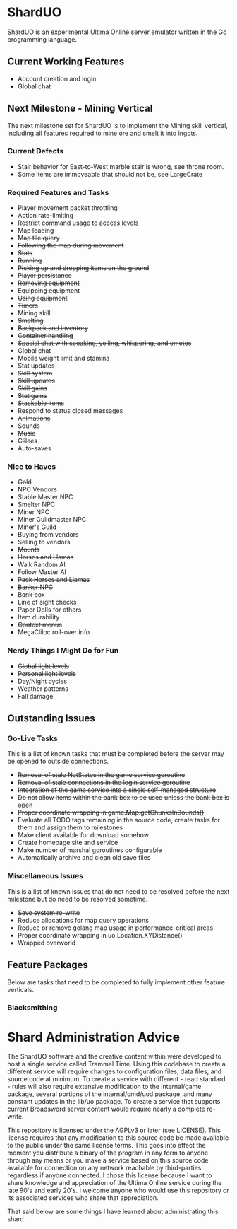 # ShardUO #
ShardUO is an experimental Ultima Online server emulator written in the Go
programming language.

## Current Working Features ##
* Account creation and login
* Global chat

## Next Milestone - Mining Vertical ##
The next milestone set for ShardUO is to implement the Mining skill vertical,
including all features required to mine ore and smelt it into ingots.

### Current Defects ###
* Stair behavior for East-to-West marble stair is wrong, see throne room.
* Some items are immoveable that should not be, see LargeCrate

### Required Features and Tasks ###
* Player movement packet throttling
* Action rate-limiting
* Restrict command usage to access levels
* ~~Map loading~~
* ~~Map tile query~~
* ~~Following the map during movement~~
* ~~Stats~~
* ~~Running~~
* ~~Picking up and dropping items on the ground~~
* ~~Player persistance~~
* ~~Removing equipment~~
* ~~Equipping equipment~~
* ~~Using equipment~~
* ~~Timers~~
* Mining skill
* ~~Smelting~~
* ~~Backpack and inventory~~
* ~~Container handling~~
* ~~Spacial chat with speaking, yelling, whispering, and emotes~~
* ~~Global chat~~
* Mobile weight limit and stamina
* ~~Stat updates~~
* ~~Skill system~~
* ~~Skill updates~~
* ~~Skill gains~~
* ~~Stat gains~~
* ~~Stackable items~~
* Respond to status closed messages
* ~~Animations~~
* ~~Sounds~~
* ~~Music~~
* ~~Clilocs~~
* Auto-saves

### Nice to Haves ###
* ~~Gold~~
* NPC Vendors
* Stable Master NPC
* Smelter NPC
* Miner NPC
* Miner Guildmaster NPC
* Miner's Guild
* Buying from vendors
* Selling to vendors
* ~~Mounts~~
* ~~Horses and Llamas~~
* Walk Random AI
* Follow Master AI
* ~~Pack Horses and Llamas~~
* ~~Banker NPC~~
* ~~Bank box~~
* Line of sight checks
* ~~Paper Dolls for others~~
* Item durability
* ~~Context menus~~
* MegaCliloc roll-over info

### Nerdy Things I Might Do for Fun ###
* ~~Global light levels~~
* ~~Personal light levels~~
* Day/Night cycles
* Weather patterns
* Fall damage

## Outstanding Issues ##

### Go-Live Tasks ###
This is a list of known tasks that must be completed before the server may be
opened to outside connections.

* ~~Removal of stale NetStates in the game service goroutine~~
* ~~Removal of stale connections in the login service goroutine~~
* ~~Integration of the game service into a single self-managed structure~~
* ~~Do not allow items within the bank box to be used unless the bank box is open~~
* ~~Proper coordinate wrapping in game.Map.getChunksInBounds()~~
* Evaluate all TODO tags remaining in the source code, create tasks for them and assign them to milestones
* Make client available for download somehow
* Create homepage site and service
* Make number of marshal goroutines configurable
* Automatically archive and clean old save files

### Miscellaneous Issues ###
This is a list of known issues that do not need to be resolved before the next
milestone but do need to be resolved sometime.

* ~~Save system re-write~~
* Reduce allocations for map query operations
* Reduce or remove golang map usage in performance-critical areas
* Proper coordinate wrapping in uo.Location.XYDistance()
* Wrapped overworld

## Feature Packages ##
Below are tasks that need to be completed to fully implement other feature
verticals.

### Blacksmithing ###


# Shard Administration Advice #
The ShardUO software and the creative content within were developed to host a
single service called Trammel Time. Using this codebase to create a different
service will require changes to configuration files, data files, and source
code at minimum. To create a service with different - read standard - rules will
also require extensive modification to the internal/game package, several
portions of the internal/cmd/uod package, and many constant updates in the
lib/uo package. To create a service that supports current Broadsword server
content would require nearly a complete re-write.

This repository is licensed under the AGPLv3 or later (see LICENSE). This
license requires that any modification to this source code be made available to
the public under the same license terms. This goes into effect the moment you
distribute a binary of the program in any form to anyone through any means or
you make a service based on this source code available for connection on any
network reachable by third-parties regardless if anyone connected. I chose this
license because I want to share knowledge and appreciation of the Ultima Online
service during the late 90's and early 20's. I welcome anyone who would use this
repository or its associated services who share that appreciation.

That said below are some things I have learned about administrating this shard.

